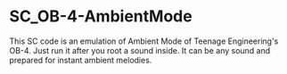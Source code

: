 # SC_OB-4-AmbientMode
This SC code is an emulation of Ambient Mode of Teenage Engineering's OB-4. Just run it after you root a sound inside. It can be any sound and prepared for instant ambient melodies.
